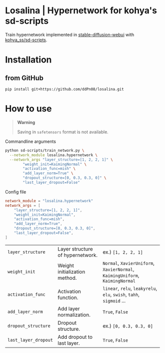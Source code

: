 # Losalina | Hypernetwork for kohya's sd-scripts

Train hypernetwork implemented in [stable-diffusion-webui](https://github.com/AUTOMATIC1111/stable-diffusion-webui) with [kohya_ss/sd-scripts](https://github.com/kohya-ss/sd-scripts).

# Installation

## from GitHub

```
pip install git+https://github.com/ddPn08/losalina.git
```

# How to use

> **Warning**
>
> Saving in `safetensors` format is not available.

Commandline arguments
```sh
python sd-scripts/train_network.py \
  --network_module losalina.hypernetwork \
  --network_args "layer_structure=[1, 2, 2, 1]" \
        "weight_init=KaimingNormal" \
        "activation_func=mish" \
        "add_layer_norm=True" \
        "dropout_structure=[0, 0.3, 0.3, 0]" \
        "last_layer_dropout=False"
```

Config file
```toml
network_module = "losalina.hypernetwork"
network_args = [
    "layer_structure=[1, 2, 2, 1]",
    "weight_init=KaimingNormal",
    "activation_func=mish",
    "add_layer_norm=True",
    "dropout_structure=[0, 0.3, 0.3, 0]",
    "last_layer_dropout=False",
]
```

||||
|-|-|-|
|`layer_structure`| Layer structure of hypernetwork.|ex.) `[1, 2, 2, 1]`|
|`weight_init`| Weight initialization method. | `Normal`, `XavierUniform`, `XavierNormal`, `KaimingUniform`, `KaimingNormal` |
|`activation_func`| Activation function. | `linear`, `relu`, `leakyrelu`, `elu`, `swish`, `tahh`, `sigmoid` ... |
|`add_layer_norm`| Add layer normalization. | `True`, `False` |
|`dropout_structure`| Dropout structure. | ex.) `[0, 0.3, 0.3, 0]` |
|`last_layer_dropout`| Add dropout to last layer. | `True`, `False` |
